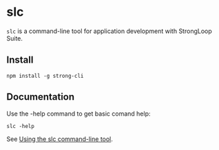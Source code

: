# slc

`slc` is a command-line tool for application development with StrongLoop Suite.

## Install

    npm install -g strong-cli

## Documentation

Use the -help command to get basic comand help:

    slc -help

See [Using the slc command-line tool](http://docs.strongloop.com/display/DOC/Using+the+slc+command-line+tool).
